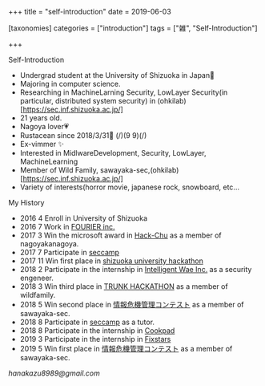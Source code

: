 +++
title = "self-introduction"
date = 2019-06-03

[taxonomies]
categories = ["introduction"]
tags = ["雑", "Self-Introduction"]

+++

Self-Introduction

- Undergrad student at the University of Shizuoka in Japan🗻
- Majoring in computer science.
- Researching in MachineLarning Security, LowLayer Security(in particular, distributed system security) in (ohkilab)[https://sec.inf.shizuoka.ac.jp/]
- 21 years old.
- Nagoya lover💗
- Rustacean since 2018/3/31💖 (\/)(9 9)(\/)
- Ex-vimmer ✨
- Interested in MidlwareDevelopment, Security, LowLayer, MachineLearning
- Member of Wild Family, sawayaka-sec,(ohkilab)[https://sec.inf.shizuoka.ac.jp/] 
- Variety of interests(horror movie, japanese rock, snowboard, etc...
<!-- more -->
My History
- 2016 4  Enroll in University of Shizuoka
- 2016 7  Work in <a href="https://www.fourier.jp/">FOURIER inc.</a>
- 2017 3  Win the microsoft award in <a href="http://www.ctv.co.jp/hackathon2017/">Hack-Chu</a> as a member of nagoyakanagoya.
- 2017 7  Participate in <a href="https://www.security-camp.or.jp/">seccamp</a>
- 2017 11 Win first place in <a href="https://hept.inf.shizuoka.ac.jp/event/ideason-hackasson2017/">shizuoka university hackathon</a>
- 2018 2  Participate in the internship in <a href="https://www.iwi.co.jp/>">Intelligent Wae Inc.</a> as a security engeneer.
- 2018 3  Win third place in <a href="https://trunk.fm/hackathons/ss2018">TRUNK HACKATHON</a> as a member of wildfamily.
- 2018 5  Win second place in <a href="http://www.riis.or.jp/symposium22/crisismanagement/final/">情報危機管理コンテスト</a> as a member of sawayaka-sec.
- 2018 8  Participate in <a href="https://www.security-camp.or.jp/">seccamp</a> as a tutor.
- 2018 8  Participate in the internship in <a href="https://internship.cookpad.com/2018/summer/">Cookpad</a>
- 2019 3  Participate in the internship in <a href="https://www.fixstars.com">Fixstars</a>
- 2019 5  Win first place in <a href="http://www.riis.or.jp/symposium23/crisismanagement/final/">情報危機管理コンテスト</a> as a member of sawayaka-sec.

<address>hanakazu8989@gmail.com</address>
